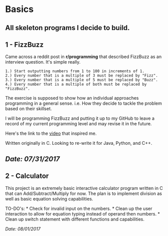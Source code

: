 # Basics

All skeleton programs I decide to build.
---

## 1 - FizzBuzz

Came across a reddit post in **r/programming** that described FizzBuzz as an interview question. It's simple really.

	1.) Start outputting numbers from 1 to 100 in increments of 1. 
	2.) Every number that is a multiple of 3 must be replaced by "Fizz". 
	3.) Every number that is a multiple of 5 must be replaced by "Buzz". 
	4.) Every number that is a multiple of both must be replaced by "FizzBuzz".

The exercise is supposed to show how an individual approaches programming in a general sense.  i.e. How they decide to tackle the problem based on their skillset.


I will be programming FizzBuzz and putting it up to my GitHub to leave a record of my current programming level and may revise it in the future.

Here's the link to the [video](https://www.youtube.com/watch?v=QPZ0pIK_wsc&feature=youtu.be) that inspired me.

Written originally in C. Looking to re-write it for Java, Python, and C++.

*Date: 07/31/2017*
---

## 2 - Calculator

This project is an extremely basic interactive calculator program written in C that can Add/Subtract/Multiply for now. The plan is to implement division as well as basic equation solving capabilities. 

TO-DO's:
	* Check for invalid input on the numbers.
	* Clean up the user interaction to allow for equation typing instead of operand then numbers.
	* Clean up switch statement with different functions and capabilities. 

*Date: 08/01/2017*
